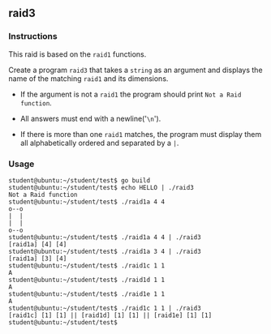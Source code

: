 ## raid3

### Instructions

This raid is based on the `raid1` functions.

Create a program `raid3` that takes a `string` as an argument and displays the name of the matching `raid1` and its dimensions.

- If the argument is not a `raid1` the program should print `Not a Raid function`.

- All answers must end with a newline('`\n`').

- If there is more than one `raid1` matches, the program must display them all alphabetically ordered and separated by a `|`.

### Usage

```console
student@ubuntu:~/student/test$ go build
student@ubuntu:~/student/test$ echo HELLO | ./raid3
Not a Raid function
student@ubuntu:~/student/test$ ./raid1a 4 4
o--o
|  |
|  |
o--o
student@ubuntu:~/student/test$ ./raid1a 4 4 | ./raid3
[raid1a] [4] [4]
student@ubuntu:~/student/test$ ./raid1a 3 4 | ./raid3
[raid1a] [3] [4]
student@ubuntu:~/student/test$ ./raid1c 1 1
A
student@ubuntu:~/student/test$ ./raid1d 1 1
A
student@ubuntu:~/student/test$ ./raid1e 1 1
A
student@ubuntu:~/student/test$ ./raid1c 1 1 | ./raid3
[raid1c] [1] [1] || [raid1d] [1] [1] || [raid1e] [1] [1]
student@ubuntu:~/student/test$
```
